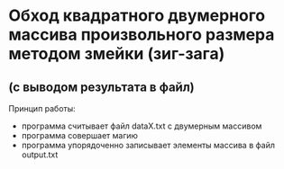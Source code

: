 # Обход квадратного двумерного массива произвольного размера методом змейки (зиг-зага)
## (с выводом результата в файл)

Принцип работы:
* программа считывает файл dataX.txt с двумерным массивом
* программа совершает магию
* программа упорядоченно записывает элементы массива в файл output.txt

